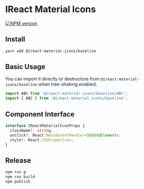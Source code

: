 # IReact Material Icons

[![NPM version](https://img.shields.io/npm/v/@ireact-material-icons/baseline.svg?style=flat)](https://npmjs.org/package/@ireact-material-icons/baseline)

## Install

```bash
yarn add @ireact-material-icons/baseline
```

## Basic Usage

You can import it directly or destructure from `@ireact-material-icons/baseline` when tree-shaking enabled.

```ts
import ABC from '@ireact-material-icons/baseline/ABC';
import { ABC } from '@ireact-material-icons/baseline';
```

## Component Interface

```ts
interface IReactMaterialIconProps {
  className?: string;
  onClick?: React.MouseEventHandler<SVGSVGElement>;
  style?: React.CSSProperties;
}
```

## Release

```bash
npm run g
npm run build
npm publish
```
